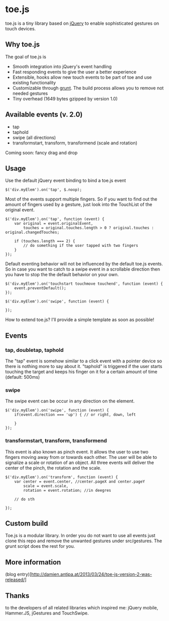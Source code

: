 # toe.js

toe.js is a tiny library based on [jQuery](http://jquery.com) to enable sophisticated gestures on touch devices.

## Why toe.js

The goal of toe.js is
* Smooth integration into jQuery's event handling
* Fast responding events to give the user a better experience
* Extensible, hooks allow new touch events to be part of toe and use existing functionality
* Customizable through [grunt](https://github.com/cowboy/grunt). The build process allows you to remove not needed gestures
* Tiny overhead (1649 bytes gzipped by version 1.0)

## Available events (v. 2.0)

* tap
* taphold
* swipe (all directions)
* transformstart, transform, transformend (scale and rotation)

Coming soon: fancy drag and drop

## Usage

Use the default jQuery event binding to bind a toe.js event
	
	$('div.myElem').on('tap', $.noop);
	
Most of the events support multiple fingers. So if you want to find out the amount of fingers used by a gesture, just look into the TouchList of the original event.

	$('div.myElem').on('tap', function (event) {
		var original = event.originalEvent,
			touches = original.touches.length > 0 ? original.touches : original.changedTouches;
		
		if (touches.length === 2) {
			// do something if the user tapped with two fingers
		}
	});
	
Default eventing behavior will not be influenced by the default toe.js events. So in case you want to catch to a swipe event in a scrollable direction then you have to stop the the default behavior on your own.

	$('div.myElem').on('touchstart touchmove touchend', function (event) {
		event.preventDefault();
	});

	$('div.myElem').on('swipe', function (event) {
		
	});
	
How to extend toe.js? I'll provide a simple template as soon as possible!

## Events

### tap, doubletap, taphold

The "tap" event is somehow similar to a click event with a pointer device so there is nothing more to say about it. 
"taphold" is triggered if the user starts touching the target and keeps his finger on it for a certain amount of time (default: 500ms)

### swipe

The swipe event can be occur in any direction on the element. 

	$('div.myElem').on('swipe', function (event) {
		if(event.direction === 'up') { // or right, down, left
		
		}
	});
	
	
### transformstart, transform, transformend

This event is also known as pinch event. It allows the user to use two fingers moving away from or towards each other. The user will be able to signalize a scale or rotation of an object. All three events will deliver the center of the pinch, the rotation and the scale.

	$('div.myElem').on('transform', function (event) {
		var center = event.center, //center.pageX and center.pageY
			scale = event.scale,
			rotation = event.rotation; //in deegres
		
		// do sth
		
	});

## Custom build

Toe.js is a modular library. In order you do not want to use all events just clone this repo and remove the unwanted gestures under src/gestures. The grunt script does the rest for you.
	
## More information
(blog entry)[http://damien.antipa.at/2013/03/24/toe-js-version-2-was-released/]

## Thanks

to the developers of all related libraries which inspired me: jQuery mobile, Hammer.JS, jGestures and TouchSwipe.
	

